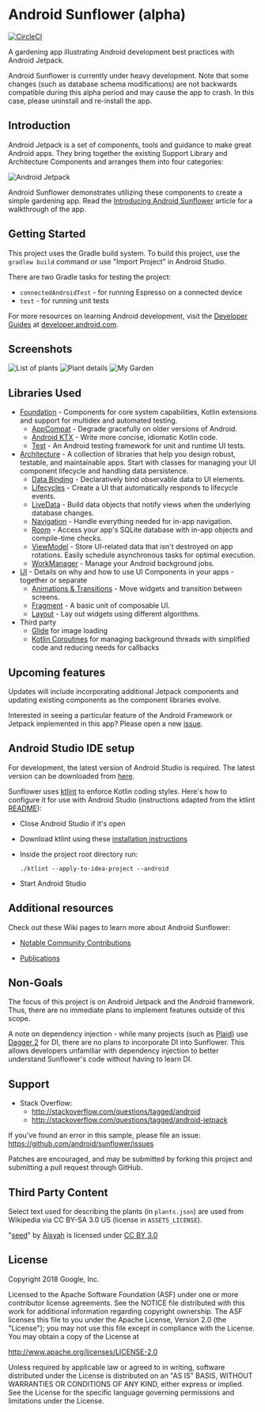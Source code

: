 Android Sunflower (alpha)
=========================
[![CircleCI](https://circleci.com/gh/android/sunflower/tree/master.svg?style=shield)](https://circleci.com/gh/android/sunflower/tree/master)

A gardening app illustrating Android development best practices with Android Jetpack.

Android Sunflower is currently under heavy development.
Note that some changes (such as database schema modifications) are not backwards
compatible during this alpha period and may cause the app to crash. In this
case, please uninstall and re-install the app.

Introduction
------------

Android Jetpack is a set of components, tools and guidance to make great Android apps. They bring
together the existing Support Library and Architecture Components and arranges them into four
categories:

![Android Jetpack](screenshots/jetpack_donut.png "Android Jetpack Components")

Android Sunflower demonstrates utilizing these components to create a simple gardening app.
Read the
[Introducing Android Sunflower](https://medium.com/androiddevelopers/introducing-android-sunflower-e421b43fe0c2)
article for a walkthrough of the app.

Getting Started
---------------
This project uses the Gradle build system. To build this project, use the
`gradlew build` command or use "Import Project" in Android Studio.

There are two Gradle tasks for testing the project:
* `connectedAndroidTest` - for running Espresso on a connected device
* `test` - for running unit tests

For more resources on learning Android development, visit the
[Developer Guides](https://developer.android.com/guide/) at
[developer.android.com](https://developer.android.com).

Screenshots
-----------

![List of plants](screenshots/phone_plant_list.png "A list of plants")
![Plant details](screenshots/phone_plant_detail.png "Details for a specific plant")
![My Garden](screenshots/phone_my_garden.png "Plants that have been added to your garden")

Libraries Used
--------------
* [Foundation][0] - Components for core system capabilities, Kotlin extensions and support for
  multidex and automated testing.
  * [AppCompat][1] - Degrade gracefully on older versions of Android.
  * [Android KTX][2] - Write more concise, idiomatic Kotlin code.
  * [Test][4] - An Android testing framework for unit and runtime UI tests.
* [Architecture][10] - A collection of libraries that help you design robust, testable, and
  maintainable apps. Start with classes for managing your UI component lifecycle and handling data
  persistence.
  * [Data Binding][11] - Declaratively bind observable data to UI elements.
  * [Lifecycles][12] - Create a UI that automatically responds to lifecycle events.
  * [LiveData][13] - Build data objects that notify views when the underlying database changes.
  * [Navigation][14] - Handle everything needed for in-app navigation.
  * [Room][16] - Access your app's SQLite database with in-app objects and compile-time checks.
  * [ViewModel][17] - Store UI-related data that isn't destroyed on app rotations. Easily schedule
     asynchronous tasks for optimal execution.
  * [WorkManager][18] - Manage your Android background jobs.
* [UI][30] - Details on why and how to use UI Components in your apps - together or separate
  * [Animations & Transitions][31] - Move widgets and transition between screens.
  * [Fragment][34] - A basic unit of composable UI.
  * [Layout][35] - Lay out widgets using different algorithms.
* Third party
  * [Glide][90] for image loading
  * [Kotlin Coroutines][91] for managing background threads with simplified code and reducing needs for callbacks

[0]: https://developer.android.com/jetpack/components
[1]: https://developer.android.com/topic/libraries/support-library/packages#v7-appcompat
[2]: https://developer.android.com/kotlin/ktx
[4]: https://developer.android.com/training/testing/
[10]: https://developer.android.com/jetpack/arch/
[11]: https://developer.android.com/topic/libraries/data-binding/
[12]: https://developer.android.com/topic/libraries/architecture/lifecycle
[13]: https://developer.android.com/topic/libraries/architecture/livedata
[14]: https://developer.android.com/topic/libraries/architecture/navigation/
[16]: https://developer.android.com/topic/libraries/architecture/room
[17]: https://developer.android.com/topic/libraries/architecture/viewmodel
[18]: https://developer.android.com/topic/libraries/architecture/workmanager
[30]: https://developer.android.com/guide/topics/ui
[31]: https://developer.android.com/training/animation/
[34]: https://developer.android.com/guide/components/fragments
[35]: https://developer.android.com/guide/topics/ui/declaring-layout
[90]: https://bumptech.github.io/glide/
[91]: https://kotlinlang.org/docs/reference/coroutines-overview.html

Upcoming features
-----------------
Updates will include incorporating additional Jetpack components and updating existing components
as the component libraries evolve.

Interested in seeing a particular feature of the Android Framework or Jetpack implemented in this
app? Please open a new [issue](https://github.com/android/sunflower/issues).

Android Studio IDE setup
------------------------
For development, the latest version of Android Studio is required. The latest version can be
downloaded from [here](https://developer.android.com/studio/).

Sunflower uses [ktlint](https://ktlint.github.io/) to enforce Kotlin coding styles.
Here's how to configure it for use with Android Studio (instructions adapted
from the ktlint [README](https://github.com/shyiko/ktlint/blob/master/README.md)):

- Close Android Studio if it's open

- Download ktlint using these [installation instructions](https://github.com/shyiko/ktlint/blob/master/README.md#installation)

- Inside the project root directory run:

  `./ktlint --apply-to-idea-project --android`

- Start Android Studio

Additional resources
--------------------
Check out these Wiki pages to learn more about Android Sunflower:

- [Notable Community Contributions](https://github.com/android/sunflower/wiki/Notable-Community-Contributions)

- [Publications](https://github.com/android/sunflower/wiki/Sunflower-Publications)

Non-Goals
---------
The focus of this project is on Android Jetpack and the Android framework.
Thus, there are no immediate plans to implement features outside of this scope.

A note on dependency injection - while many projects (such as
[Plaid](https://github.com/nickbutcher/plaid)) use
[Dagger 2](https://github.com/google/dagger) for DI, there are no plans to
incorporate DI into Sunflower.  This allows developers unfamiliar with dependency
injection to better understand Sunflower's code without having to learn DI.

Support
-------

- Stack Overflow:
  - http://stackoverflow.com/questions/tagged/android
  - http://stackoverflow.com/questions/tagged/android-jetpack

If you've found an error in this sample, please file an issue:
https://github.com/android/sunflower/issues

Patches are encouraged, and may be submitted by forking this project and submitting a pull request
through GitHub.

Third Party Content
-------------------
Select text used for describing the plants (in `plants.json`) are used from Wikipedia via CC BY-SA 3.0 US (license in `ASSETS_LICENSE`).

"[seed](https://thenounproject.com/search/?q=seed&i=1585971)" by [Aisyah](https://thenounproject.com/aisyahalmasyira/) is licensed under [CC BY 3.0](https://creativecommons.org/licenses/by/3.0/us/legalcode)

License
-------

Copyright 2018 Google, Inc.

Licensed to the Apache Software Foundation (ASF) under one or more contributor
license agreements.  See the NOTICE file distributed with this work for
additional information regarding copyright ownership.  The ASF licenses this
file to you under the Apache License, Version 2.0 (the "License"); you may not
use this file except in compliance with the License.  You may obtain a copy of
the License at

  http://www.apache.org/licenses/LICENSE-2.0

Unless required by applicable law or agreed to in writing, software
distributed under the License is distributed on an "AS IS" BASIS, WITHOUT
WARRANTIES OR CONDITIONS OF ANY KIND, either express or implied.  See the
License for the specific language governing permissions and limitations under
the License.
